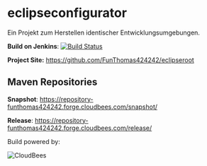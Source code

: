 eclipseconfigurator
===================

Ein Projekt zum Herstellen identischer Entwicklungsumgebungen.

**Build on Jenkins**: [![Build Status](https://funthomas424242.ci.cloudbees.com/job/Eclipse%20Tools/com.github.funthomas424242$com.github.funthomas424242.eclipseconfigurator/badge/icon)](https://funthomas424242.ci.cloudbees.com/job/Eclipse%20Tools/com.github.funthomas424242$com.github.funthomas424242.eclipseconfigurator/)

**Project Site:** https://github.com/FunThomas424242/eclipseroot

Maven Repositories
------------------

**Snapshot**: https://repository-funthomas424242.forge.cloudbees.com/snapshot/

**Release**: https://repository-funthomas424242.forge.cloudbees.com/release/

Build powered by:

![CloudBees](http://web-static-cloudfront.s3.amazonaws.com/images/badges/BuiltOnDEV.png)